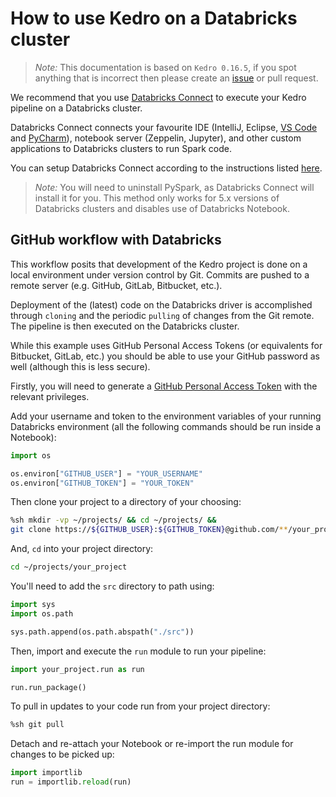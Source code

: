 # How to use Kedro on a Databricks cluster


> *Note:* This documentation is based on `Kedro 0.16.5`, if you spot anything that is incorrect then please create an [issue](https://github.com/quantumblacklabs/kedro/issues) or pull request.

We recommend that you use [Databricks Connect](https://pypi.org/project/databricks-connect/) to execute your Kedro pipeline on a Databricks cluster.

Databricks Connect connects your favourite IDE (IntelliJ, Eclipse, [VS Code](../09_development/01_set_up_vscode.md) and [PyCharm](../09_development/02_set_up_pycharm.md)), notebook server (Zeppelin, Jupyter), and other custom applications to Databricks clusters to run Spark code.

You can setup Databricks Connect according to the instructions listed [here](https://docs.databricks.com/user-guide/dev-tools/db-connect.html).

> *Note:* You will need to uninstall PySpark, as Databricks Connect will install it for you. This method only works for 5.x versions of Databricks clusters and disables use of Databricks Notebook.

## GitHub workflow with Databricks

This workflow posits that development of the Kedro project is done on a
local environment under version control by Git. Commits are pushed to a remote
server (e.g. GitHub, GitLab, Bitbucket, etc.).

Deployment of the (latest) code on the Databricks driver is accomplished
through `cloning` and the periodic `pulling` of changes from the Git remote.
The pipeline is then executed on the Databricks cluster.

While this example uses GitHub Personal Access Tokens (or equivalents for
Bitbucket, GitLab, etc.) you should be able to use your GitHub password as well (although this is less secure).

Firstly, you will need to generate a [GitHub Personal Access
Token](https://help.github.com/en/articles/creating-a-personal-access-token-for-the-command-line)
with the relevant privileges.

Add your username and token to the environment variables of your running Databricks environment (all the following commands should be run inside a Notebook):

```python
import os

os.environ["GITHUB_USER"] = "YOUR_USERNAME"
os.environ["GITHUB_TOKEN"] = "YOUR_TOKEN"
```

Then clone your project to a directory of your choosing:

```sh
%sh mkdir -vp ~/projects/ && cd ~/projects/ &&
git clone https://${GITHUB_USER}:${GITHUB_TOKEN}@github.com/**/your_project.git
```

And, `cd` into your project directory:
```bash
cd ~/projects/your_project
```

You'll need to add the `src` directory to path using:

```python
import sys
import os.path

sys.path.append(os.path.abspath("./src"))
```

Then, import and execute the `run` module to run your pipeline:
```python
import your_project.run as run

run.run_package()
```

To pull in updates to your code run from your project directory:
```bash
%sh git pull
```

Detach and re-attach your Notebook or re-import the run module for changes
to be picked up:

```python
import importlib
run = importlib.reload(run)
```
